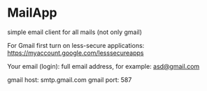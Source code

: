 # MailApp
simple email client for all mails (not only gmail)

For Gmail first turn on less-secure applications:
https://myaccount.google.com/lesssecureapps

Your email (login): full email address, for example: asd@gmail.com 

gmail host: smtp.gmail.com
gmail port: 587
